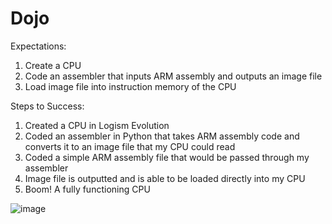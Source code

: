 # Dojo

Expectations:
  1. Create a CPU
  2. Code an assembler that inputs ARM assembly and outputs an image file
  3. Load image file into instruction memory of the CPU

Steps to Success:
  1. Created a CPU in Logism Evolution
  2. Coded an assembler in Python that takes ARM assembly code and converts it to an image file that my CPU could read
  3. Coded a simple ARM assembly file that would be passed through my assembler
  4. Image file is outputted and is able to be loaded directly into my CPU
  5. Boom! A fully functioning CPU
  
  ![image](https://user-images.githubusercontent.com/92221924/207774902-150dba24-4187-4226-a6fd-da421da0d51d.png)

